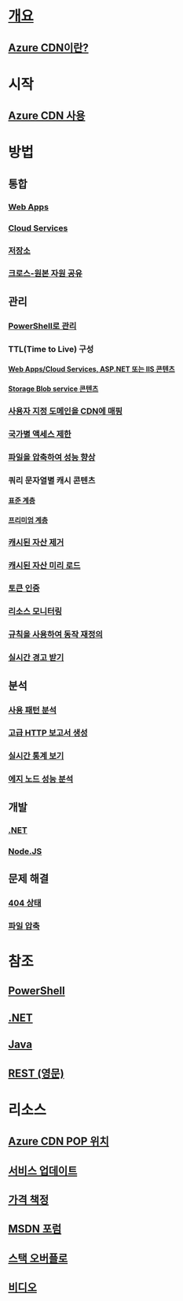 # [개요](cdn-overview.md)
## [Azure CDN이란?](../best-practices-cdn.md?toc=%2fazure%2fcdn%2ftoc.json)

# 시작
## [Azure CDN 사용](cdn-create-new-endpoint.md)

# 방법
## 통합
### [Web Apps](../app-service-web/cdn-websites-with-cdn.md?toc=%2fazure%2fcdn%2ftoc.json)
### [Cloud Services](cdn-cloud-service-with-cdn.md)
### [저장소](cdn-create-a-storage-account-with-cdn.md)
### [크로스-원본 자원 공유](cdn-cors.md)

## 관리
### [PowerShell로 관리](cdn-manage-powershell.md)
### TTL(Time to Live) 구성
#### [Web Apps/Cloud Services, ASP.NET 또는 IIS 콘텐츠](cdn-manage-expiration-of-cloud-service-content.md)
#### [Storage Blob service 콘텐츠](cdn-manage-expiration-of-blob-content.md)
### [사용자 지정 도메인을 CDN에 매핑](cdn-map-content-to-custom-domain.md)
### [국가별 액세스 제한](cdn-restrict-access-by-country.md)
### [파일을 압축하여 성능 향상](cdn-improve-performance.md)
### 쿼리 문자열별 캐시 콘텐츠
#### [표준 계층](cdn-query-string.md)
#### [프리미엄 계층](cdn-query-string-premium.md)
### [캐시된 자산 제거](cdn-purge-endpoint.md)
### [캐시된 자산 미리 로드](cdn-preload-endpoint.md)
### [토큰 인증](cdn-token-auth.md)
### [리소스 모니터링](cdn-resource-health.md)
### [규칙을 사용하여 동작 재정의](cdn-rules-engine.md)
### [실시간 경고 받기](cdn-real-time-alerts.md)

## 분석
### [사용 패턴 분석](cdn-analyze-usage-patterns.md)
### [고급 HTTP 보고서 생성](cdn-advanced-http-reports.md)
### [실시간 통계 보기](cdn-real-time-stats.md)
### [에지 노드 성능 분석](cdn-edge-performance.md)

## 개발
### [.NET](cdn-app-dev-net.md)
### [Node.JS](cdn-app-dev-node.md)

## 문제 해결
### [404 상태](cdn-troubleshoot-endpoint.md)
### [파일 압축](cdn-troubleshoot-compression.md)

# 참조
## [PowerShell](/powershell/resourcemanager/azurerm.cdn/v2.3.0/azurerm.cdn)
## [.NET](/dotnet/api/microsoft.azure.management.cdn)
## [Java](/java/api/com.microsoft.azure.management.cdn)
## [REST (영문)](/rest/api/cdn/)

# 리소스
## [Azure CDN POP 위치](cdn-pop-locations.md)
## [서비스 업데이트](https://azure.microsoft.com/updates/?product=cdn)
## [가격 책정](https://azure.microsoft.com/pricing/details/cdn/)
## [MSDN 포럼](https://social.msdn.microsoft.com/Forums/en-US/home?forum=azurecdn)
## [스택 오버플로](http://stackoverflow.com/questions/tagged/azure-cdn)
## [비디오](https://azure.microsoft.com/documentation/videos/index/?services=cdn)


<!--HONumber=Dec16_HO1-->


